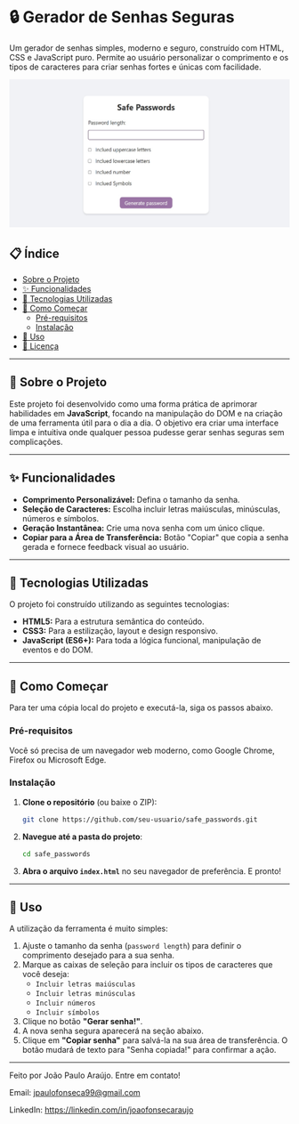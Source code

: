 # 🔒 Gerador de Senhas Seguras

Um gerador de senhas simples, moderno e seguro, construído com HTML, CSS e JavaScript puro. Permite ao usuário personalizar o comprimento e os tipos de caracteres para criar senhas fortes e únicas com facilidade.

 ![Project Banner](assets/preview.jpg)

## 📋 Índice

- [Sobre o Projeto](#-sobre-o-projeto)
- [✨ Funcionalidades](#-funcionalidades)
- [🚀 Tecnologias Utilizadas](#-tecnologias-utilizadas)
- [🏁 Como Começar](#-como-começar)
  - [Pré-requisitos](#pré-requisitos)
  - [Instalação](#instalação)
- [🔧 Uso](#-uso)
- [📄 Licença](#-licença)

---

## 📖 Sobre o Projeto

Este projeto foi desenvolvido como uma forma prática de aprimorar habilidades em **JavaScript**, focando na manipulação do DOM e na criação de uma ferramenta útil para o dia a dia. O objetivo era criar uma interface limpa e intuitiva onde qualquer pessoa pudesse gerar senhas seguras sem complicações.

---

## ✨ Funcionalidades

- **Comprimento Personalizável:** Defina o tamanho da senha.
- **Seleção de Caracteres:** Escolha incluir letras maiúsculas, minúsculas, números e símbolos.
- **Geração Instantânea:** Crie uma nova senha com um único clique.
- **Copiar para a Área de Transferência:** Botão "Copiar" que copia a senha gerada e fornece feedback visual ao usuário.

---

## 🚀 Tecnologias Utilizadas

O projeto foi construído utilizando as seguintes tecnologias:

- **HTML5:** Para a estrutura semântica do conteúdo.
- **CSS3:** Para a estilização, layout e design responsivo.
- **JavaScript (ES6+):** Para toda a lógica funcional, manipulação de eventos e do DOM.

---

## 🏁 Como Começar

Para ter uma cópia local do projeto e executá-la, siga os passos abaixo.

### Pré-requisitos

Você só precisa de um navegador web moderno, como Google Chrome, Firefox ou Microsoft Edge.

### Instalação

1.  **Clone o repositório** (ou baixe o ZIP):
    ```sh
    git clone https://github.com/seu-usuario/safe_passwords.git
    ```

2.  **Navegue até a pasta do projeto**:
    ```sh
    cd safe_passwords
    ```

3.  **Abra o arquivo `index.html`** no seu navegador de preferência. E pronto!

---

## 🔧 Uso

A utilização da ferramenta é muito simples:

1.  Ajuste o tamanho da senha (`password length`) para definir o comprimento desejado para a sua senha.
2.  Marque as caixas de seleção para incluir os tipos de caracteres que você deseja:
    - `Incluir letras maiúsculas`
    - `Incluir letras minúsculas`
    - `Incluir números`
    - `Incluir símbolos`
3.  Clique no botão **"Gerar senha!"**.
4.  A nova senha segura aparecerá na seção abaixo.
5.  Clique em **"Copiar senha"** para salvá-la na sua área de transferência. O botão mudará de texto para "Senha copiada!" para confirmar a ação.

---

Feito por João Paulo Araújo. Entre em contato!

Email: jpaulofonseca99@gmail.com

LinkedIn: https://linkedin.com/in/joaofonsecaraujo
